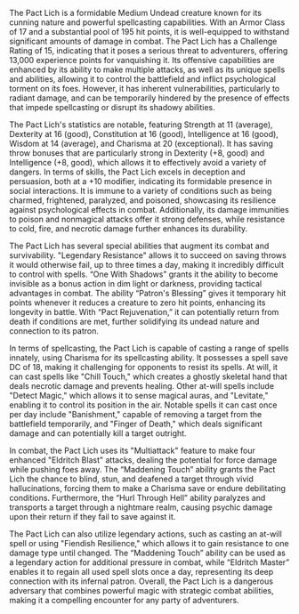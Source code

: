 The Pact Lich is a formidable Medium Undead creature known for its cunning nature and powerful spellcasting capabilities. With an Armor Class of 17 and a substantial pool of 195 hit points, it is well-equipped to withstand significant amounts of damage in combat. The Pact Lich has a Challenge Rating of 15, indicating that it poses a serious threat to adventurers, offering 13,000 experience points for vanquishing it. Its offensive capabilities are enhanced by its ability to make multiple attacks, as well as its unique spells and abilities, allowing it to control the battlefield and inflict psychological torment on its foes. However, it has inherent vulnerabilities, particularly to radiant damage, and can be temporarily hindered by the presence of effects that impede spellcasting or disrupt its shadowy abilities. 

The Pact Lich's statistics are notable, featuring Strength at 11 (average), Dexterity at 16 (good), Constitution at 16 (good), Intelligence at 16 (good), Wisdom at 14 (average), and Charisma at 20 (exceptional). It has saving throw bonuses that are particularly strong in Dexterity (+8, good) and Intelligence (+8, good), which allows it to effectively avoid a variety of dangers. In terms of skills, the Pact Lich excels in deception and persuasion, both at a +10 modifier, indicating its formidable presence in social interactions. It is immune to a variety of conditions such as being charmed, frightened, paralyzed, and poisoned, showcasing its resilience against psychological effects in combat. Additionally, its damage immunities to poison and nonmagical attacks offer it strong defenses, while resistance to cold, fire, and necrotic damage further enhances its durability.

The Pact Lich has several special abilities that augment its combat and survivability. "Legendary Resistance" allows it to succeed on saving throws it would otherwise fail, up to three times a day, making it incredibly difficult to control with spells. “One With Shadows” grants it the ability to become invisible as a bonus action in dim light or darkness, providing tactical advantages in combat. The ability “Patron's Blessing” gives it temporary hit points whenever it reduces a creature to zero hit points, enhancing its longevity in battle. With “Pact Rejuvenation,” it can potentially return from death if conditions are met, further solidifying its undead nature and connection to its patron.

In terms of spellcasting, the Pact Lich is capable of casting a range of spells innately, using Charisma for its spellcasting ability. It possesses a spell save DC of 18, making it challenging for opponents to resist its spells. At will, it can cast spells like "Chill Touch," which creates a ghostly skeletal hand that deals necrotic damage and prevents healing. Other at-will spells include "Detect Magic," which allows it to sense magical auras, and "Levitate," enabling it to control its position in the air. Notable spells it can cast once per day include "Banishment," capable of removing a target from the battlefield temporarily, and "Finger of Death," which deals significant damage and can potentially kill a target outright.

In combat, the Pact Lich uses its "Multiattack" feature to make four enhanced "Eldritch Blast" attacks, dealing the potential for force damage while pushing foes away. The “Maddening Touch” ability grants the Pact Lich the chance to blind, stun, and deafened a target through vivid hallucinations, forcing them to make a Charisma save or endure debilitating conditions. Furthermore, the “Hurl Through Hell” ability paralyzes and transports a target through a nightmare realm, causing psychic damage upon their return if they fail to save against it. 

The Pact Lich can also utilize legendary actions, such as casting an at-will spell or using "Fiendish Resilience," which allows it to gain resistance to one damage type until changed. The “Maddening Touch” ability can be used as a legendary action for additional pressure in combat, while “Eldritch Master” enables it to regain all used spell slots once a day, representing its deep connection with its infernal patron. Overall, the Pact Lich is a dangerous adversary that combines powerful magic with strategic combat abilities, making it a compelling encounter for any party of adventurers.